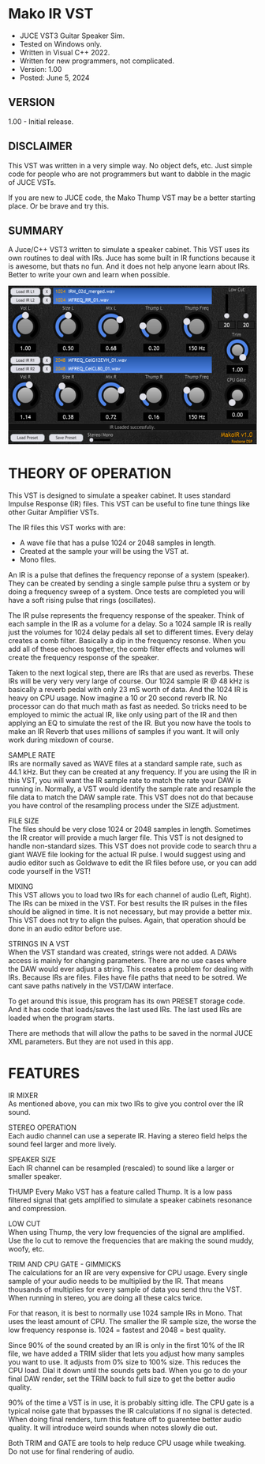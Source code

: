 # Mako IR VST
* JUCE VST3 Guitar Speaker Sim.
* Tested on Windows only.
* Written in Visual C++ 2022.
* Written for new programmers, not complicated.
* Version: 1.00
* Posted: June 5, 2024

VERSION
------------------------------------------------------------------
1.00 - Initial release.

DISCLAIMER
------------------------------------------------------------------  
This VST was written in a very simple way. No object defs, etc. 
Just simple code for people who are not programmers but want to 
dabble in the magic of JUCE VSTs.

If you are new to JUCE code, the Mako Thump VST may be a better
starting place. Or be brave and try this.
       
SUMMARY
------------------------------------------------------------------
A Juce/C++ VST3 written to simulate a speaker cabinet. This VST uses its own routines to deal 
with IRs. Juce has some built in IR functions because it is awesome, but thats no fun. And it 
does not help anyone learn about IRs. Better to write your own and learn when possible.

![Demo Image](docs/assets/makoir_demo_01.png)

# THEORY OF OPERATION<br />
This VST is designed to simulate a speaker cabinet. It uses standard Impulse Response (IR) files.
This VST can be useful to fine tune things like other Guitar Amplifier VSTs.

The IR files this VST works with are:
- A wave file that has a pulse 1024 or 2048 samples in length.
- Created at the sample your will be using the VST at. 
- Mono files.

An IR is a pulse that defines the frequency reponse of a system (speaker). They can be created by
sending a single sample pulse thru a system or by doing a frequency sweep of a system. Once tests
are completed you will have a soft rising pulse that rings (oscillates).

The IR pulse represents the frequency response of the speaker. Think of each sample in the IR as a volume for a delay.
So a 1024 sample IR is really just the volumes for 1024 delay pedals all set to different times. Every delay creates a
comb filter. Basically a dip in the frequency resonse. When you add all of these echoes together, the comb filter effects
and volumes will create the frequency response of the speaker.

Taken to the next logical step, there are IRs that are used as reverbs. These IRs will be very very very large of course.
Our 1024 sample IR @ 48 kHz is basically a reverb pedal with only 23 mS worth of data. And the 1024 IR is heavy on CPU usage.
Now imagine a 10 or 20 second reverb IR. No processor can do that much math as fast as needed. So tricks need to be employed
to mimic the actual IR, like only using part of the IR and then applying an EQ to simulate the rest of the IR. But you now 
have the tools to make an IR Reverb that uses millions of samples if you want. It will only work during mixdown of course.

SAMPLE RATE  
IRs are normally saved as WAVE files at a standard sample rate, such as 44.1 kHz. But they can be created
at any frequency. If you are using the IR in this VST, you will want the IR sample rate to match the rate your
DAW is running in. Normally, a VST would identify the sample rate and resample the file data to match the
DAW sample rate. This VST does not do that because you have control of the resampling process under the
SIZE adjustment.

FILE SIZE  
The files should be very close 1024 or 2048 samples in length. Sometimes the IR creator will provide a much
larger file. This VST is not designed to handle non-standard sizes. This VST does not provide code to search
thru a giant WAVE file looking for the actual IR pulse. I would suggest using and audio editor such as Goldwave
to edit the IR files before use, or you can add code yourself in the VST!

MIXING  
This VST allows you to load two IRs for each channel of audio (Left, Right). The IRs can be mixed in the VST.
For best results the IR pulses in the files should be aligned in time. It is not necessary, but may provide 
a better mix. This VST does not try to align the pulses. Again, that operation should be done in an audio editor before use.  

STRINGS IN A VST  
When the VST standard was created, strings were not added. A DAWs access is mainly for changing parameters. 
There are no use cases where the DAW would ever adjust a string. This creates a problem for dealing with IRs.
Because IRs are files. Files have file paths that need to be sotred. We cant save paths natively in the VST/DAW interface.

To get around this issue, this program has its own PRESET storage code. And it has code that loads/saves the last used IRs.
The last used IRs are loaded when the program starts.

There are methods that will allow the paths to be saved in the normal JUCE XML parameters. But they are not used in this app.

# FEATURES <br />
IR MIXER  
As mentioned above, you can mix two IRs to give you control over the IR sound.  

STEREO OPERATION  
Each audio channel can use a seperate IR. Having a stereo field helps the sound feel larger and more lively. 

SPEAKER SIZE  
Each IR channel can be resampled (rescaled) to sound like a larger or smaller speaker.

THUMP 
Every Mako VST has a feature called Thump. It is a low pass filtered signal that gets amplified to simulate a
speaker cabinets resonance and compression. 

LOW CUT  
When using Thump, the very low frequencies of the signal are amplified. Use the lo cut to remove the frequencies that
are making the sound muddy, woofy, etc.

TRIM AND CPU GATE - GIMMICKS  
The calculations for an IR are very expensive for CPU usage. Every single sample of your audio needs to be multiplied by the IR.
That means thousands of multiplies for every sample of data you send thru the VST. When running in stereo, you are doing all these
calcs twice.

For that reason, it is best to normally use 1024 sample IRs in Mono. That uses the least amount of CPU. The smaller the IR sample size,
the worse the low frequency response is. 1024 = fastest and 2048 = best quality.

Since 90% of the sound created by an IR is only in the first 10% of the IR file, we have added a TRIM slider that lets you adjust how many
samples you want to use. It adjusts from 0% size to 100% size. This reduces the CPU load. Dial it down until the sounds gets bad. When
you go to do your final DAW render, set the TRIM back to full size to get the better audio quality.

90% of the time a VST is in use, it is probably sitting idle. The CPU gate is a typical noise gate that bypasses the IR calculations
if no signal is detected. When doing final renders, turn this feature off to guarentee better audio quality. It will introduce weird
sounds when notes slowly die out. 

Both TRIM and GATE are tools to help reduce CPU usage while tweaking. Do not use for final rendering of audio. 

<br />

